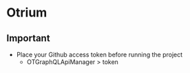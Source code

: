 # Otrium


## Important

- Place your Github access token before running the project
    -   OTGraphQLApiManager > token